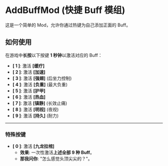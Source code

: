 # AddBuffMod (快捷 Buff 模组)

这是一个简单的 Mod，允许你通过热键为自己添加正面的 Buff。

## 如何使用

在游戏中**长按**以下按键 **1 秒钟**以激活对应的 Buff：

* **[ 1 ]**: 激活 **[缓疗]**
* **[ 2 ]**: 激活 **[加速]**
* **[ 3 ]**: 激活 **[强翅]** (后坐力控制)
* **[ 4 ]**: 激活 **[负重]** (最大负重)
* **[ 5 ]**: 激活 **[护甲]**
* **[ 6 ]**: 激活 **[热血]** 
* **[ 7 ]**: 激活 **[镇静]** (长效止痛)
* **[ 8 ]**: 激活 **[明视]** (夜视)
* **[ 9 ]**: 激活 **[持久]** (耐力)

---

### 特殊按键

* **[ 0 ]**: 激活 **[九龙拉棺]**
    * **效果**: 一次性激活**上述全部 9 种 Buff**。
    * **那我问你**: "怎么感觉头顶尖尖的？"。
